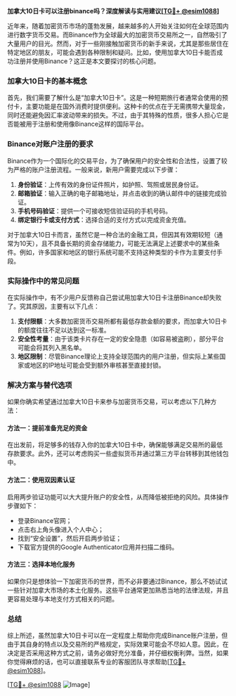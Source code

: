**加拿大10日卡可以注册binance吗？深度解读与实用建议[[TG💪+ @esim1088](https://t.me/s/esim1088)]**

近年来，随着加密货币市场的蓬勃发展，越来越多的人开始关注如何在全球范围内进行数字货币交易。而Binance作为全球最大的加密货币交易所之一，自然吸引了大量用户的目光。然而，对于一些刚接触加密货币的新手来说，尤其是那些居住在特定地区的朋友，可能会遇到各种限制和疑问。比如，使用加拿大10日卡能否成功注册并使用Binance？这正是本文要探讨的核心问题。

### 加拿大10日卡的基本概念

首先，我们需要了解什么是“加拿大10日卡”。这是一种短期旅行者通常会使用的预付卡，主要功能是在国外消费时提供便利。这种卡的优点在于无需携带大量现金，同时还能避免因汇率波动带来的损失。不过，由于其特殊的性质，很多人担心它是否能被用于注册和使用像Binance这样的国际平台。

### Binance对账户注册的要求

Binance作为一个国际化的交易平台，为了确保用户的安全性和合法性，设置了较为严格的账户注册流程。一般来说，新用户需要完成以下步骤：

1. **身份验证**：上传有效的身份证件照片，如护照、驾照或居民身份证。
2. **邮箱验证**：输入正确的电子邮箱地址，并点击收到的确认邮件中的链接完成验证。
3. **手机号码验证**：提供一个可接收短信验证码的手机号码。
4. **绑定银行卡或支付方式**：选择合适的支付方式以完成资金充值。

对于加拿大10日卡而言，虽然它是一种合法的金融工具，但因其有效期较短（通常为10天），且不具备长期的资金存储能力，可能无法满足上述要求中的某些条件。例如，许多国家和地区的银行系统可能不支持这种类型的卡作为主要支付手段。

### 实际操作中的常见问题

在实际操作中，有不少用户反馈称自己尝试用加拿大10日卡注册Binance却失败了。究其原因，主要有以下几点：

1. **支付限额**：大多数加密货币交易所都有最低存款金额的要求，而加拿大10日卡的额度往往不足以达到这一标准。
2. **安全性考量**：由于该类卡片存在一定的安全隐患（如容易被盗刷），部分平台可能会将其列入黑名单。
3. **地区限制**：尽管Binance理论上支持全球范围内的用户注册，但实际上某些国家或地区的IP地址可能会受到额外审核甚至直接封锁。

### 解决方案与替代选项

如果你确实希望通过加拿大10日卡来参与加密货币交易，可以考虑以下几种方法：

#### 方法一：提前准备充足的资金
在出发前，将足够多的钱存入你的加拿大10日卡中，确保能够满足交易所的最低存款要求。此外，还可以考虑购买一些虚拟货币并通过第三方平台转移到其他钱包中。

#### 方法二：使用双因素认证
启用两步验证功能可以大大提升账户的安全性，从而降低被拒绝的风险。具体操作步骤如下：
   - 登录Binance官网；
   - 点击右上角头像进入个人中心；
   - 找到“安全设置”，然后开启两步验证；
   - 下载官方提供的Google Authenticator应用并扫描二维码。

#### 方法三：选择本地化服务
如果你只是想体验一下加密货币的世界，而不必非要通过Binance，那么不妨试试一些针对加拿大市场的本土化服务。这些平台通常更加熟悉当地的法律法规，并且更容易处理与本地支付方式相关的问题。

### 总结

综上所述，虽然加拿大10日卡可以在一定程度上帮助你完成Binance账户注册，但由于其自身的特点以及交易所的严格规定，实际效果可能会不尽如人意。因此，在决定是否采用这种方式之前，请务必做好充分准备，并仔细权衡利弊。当然，如果你觉得麻烦的话，也可以直接联系专业的客服团队寻求帮助[[TG💪+ @esim1088](https://t.me/s/esim1088)]。

[[TG💪+ @esim1088](https://t.me/s/esim1088) ![Image](https://i.postimg.cc/4NQfJmqS/Snipaste-2025-05-13-00-14-12.png)]